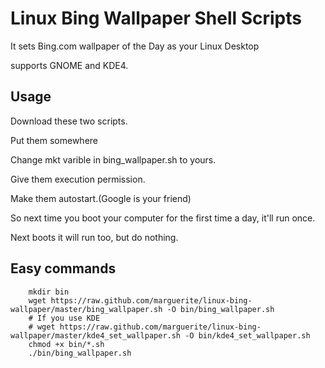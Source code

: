 # Linux Bing Wallpaper Shell Scripts

It sets Bing.com wallpaper of the Day as your Linux Desktop

supports GNOME and KDE4.

## Usage

Download these two scripts. 

Put them somewhere 

Change mkt varible in bing_wallpaper.sh to yours.

Give them execution permission.

Make them autostart.(Google is your friend)

So next time you boot your computer for the first time a day, it'll run once. 

Next boots it will run too, but do nothing.

## Easy commands

		mkdir bin
		wget https://raw.github.com/marguerite/linux-bing-wallpaper/master/bing_wallpaper.sh -O bin/bing_wallpaper.sh
		# If you use KDE
		# wget https://raw.github.com/marguerite/linux-bing-wallpaper/master/kde4_set_wallpaper.sh -O bin/kde4_set_wallpaper.sh
		chmod +x bin/*.sh
		./bin/bing_wallpaper.sh

